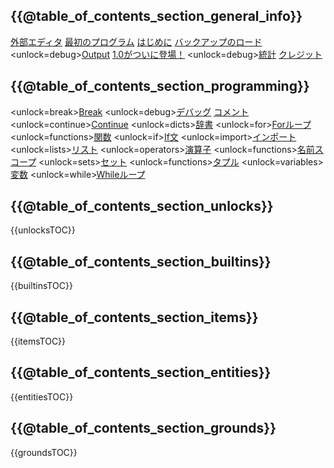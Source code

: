 ## {{@table_of_contents_section_general_info}}
[外部エディタ](docs/external_editor.md)      [最初のプログラム](docs/first_program.md)      [はじめに](docs/getting_started.md)      [バックアップのロード](docs/backup.md)      <unlock=debug>[Output](docs/output.md)      </unlock>[1.0がついに登場！](docs/patchnotes.md)      <unlock=debug>[統計](docs/stats.md)      </unlock>      [クレジット](docs/credits.md)

## {{@table_of_contents_section_programming}}
<unlock=break>[Break](docs/scripting/break.md)      </unlock><unlock=debug>[デバッグ](docs/scripting/debug.md)      </unlock>[コメント](docs/scripting/comments.md)      <unlock=continue>[Continue](docs/scripting/continue.md)      </unlock><unlock=dicts>[辞書](docs/scripting/dicts.md)      </unlock><unlock=for>[Forループ](docs/scripting/for.md)      </unlock><unlock=functions>[関数](docs/scripting/functions.md)      </unlock><unlock=if>[If文](docs/scripting/if.md)      </unlock><unlock=import>[インポート](docs/scripting/import.md)      </unlock><unlock=lists>[リスト](docs/scripting/lists.md)      </unlock><unlock=operators>[演算子](docs/scripting/operators.md)      </unlock><unlock=functions>[名前スコープ](docs/scripting/scopes.md)      </unlock><unlock=sets>[セット](docs/scripting/sets.md)      </unlock><unlock=functions>[タプル](docs/scripting/tuples.md)      </unlock><unlock=variables>[変数](docs/scripting/variables.md)      </unlock><unlock=while>[Whileループ](docs/scripting/while.md)      </unlock>

## {{@table_of_contents_section_unlocks}}
{{unlocksTOC}}

## {{@table_of_contents_section_builtins}}
{{builtinsTOC}}

## {{@table_of_contents_section_items}}
{{itemsTOC}}

## {{@table_of_contents_section_entities}}
{{entitiesTOC}}

## {{@table_of_contents_section_grounds}}
{{groundsTOC}}